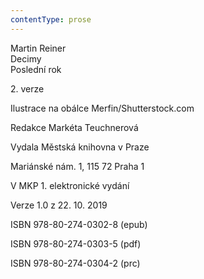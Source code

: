 ```yaml
---
contentType: prose
---
```


Martin Reiner  
Decimy  
Poslední rok

2\. verze

Ilustrace na obálce Merfin/Shutterstock.com

Redakce Markéta Teuchnerová

Vydala Městská knihovna v Praze

Mariánské nám. 1, 115 72 Praha 1

V MKP 1. elektronické vydání

Verze 1.0 z 22. 10. 2019

ISBN 978-80-274-0302-8 (epub)

ISBN 978-80-274-0303-5 (pdf)

ISBN 978-80-274-0304-2 (prc)
